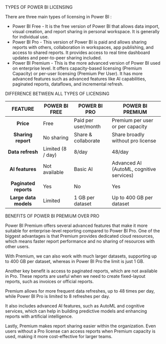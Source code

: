   
TYPES OF POWER BI LICENSING 

There are three main types of licensing in Power BI : 

* Power BI Free \- It is the free version of Power BI that allows data import, visual creation, and report sharing in personal workspace. It is generally for individual use.  
* Power BI Pro \- This version of Power BI is paid and allows sharing reports with others, collaboration in workspaces, app publishing, and access to shared reports. It provides access to real time dashboard updates and peer-to-peer sharing included.  
* Power BI Premium \- This is the more advanced version of Power BI used on enterprise level. It offers capacity-based licensing (Premium Capacity) or per-user licensing (Premium Per User). It has more advanced features such as advanced features like AI capabilities, paginated reports, dataflows, and incremental refresh.

DIFFERENCE BETWEEN ALL TYPES OF LICENSING

| FEATURE | POWER BI FREE | POWER BI PRO | POWER BI PREMIUM |
| :---: | ----- | ----- | ----- |
| **Price** | Free | Paid per user/month | Premium per user or per capacity |
| **Sharing report** | No sharing |  Share & collaborate |  Share broadly without pro license |
| **Data refresh** | Limited (8 / day) | 8/day | 48/day |
| **AI features** | Not available | Basic AI | Advanced AI (AutoML, cognitive services) |
| **Paginated reports** | Yes | No | Yes |
| **Large data models** |  Limited | 1 GB per dataset |  Up to 400 GB per dataset |

BENEFITS OF POWER BI PREMIUM OVER PRO

Power BI Premium offers several advanced features that make it more suitable for enterprise-level reporting compared to Power BI Pro. One of the biggest advantages is that Premium provides dedicated cloud resources, which means faster report performance and no sharing of resources with other users.

With Premium, we can also work with much larger datasets, supporting up to 400 GB per dataset, whereas in Power BI Pro the limit is just 1 GB.

Another key benefit is access to paginated reports, which are not available in Pro. These reports are useful when we need to create fixed-layout reports, such as invoices or official reports.

Premium allows for more frequent data refreshes, up to 48 times per day, while Power BI Pro is limited to 8 refreshes per day.

It also includes advanced AI features, such as AutoML and cognitive services, which can help in building predictive models and enhancing reports with artificial intelligence.

Lastly, Premium makes report sharing easier within the organization. Even users without a Pro license can access reports when Premium capacity is used, making it more cost-effective for larger teams.

